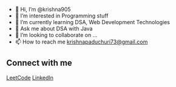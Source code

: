 - 👋 Hi, I’m @krishna905
- 👀 I’m interested in Programming stuff 
- 🌱 I’m currently learning DSA, Web Development Technologies
- 💬 Ask me about DSA with Java
- 💞️ I’m looking to collaborate on ...
- 📫 How to reach me krishnapaduchuri73@gmail.com

## Connect with me
[LeetCode](https://leetcode.com/Krishnavamsipaduchuri/)
[LinkedIn](https://www.linkedin.com/in/krishnavamsi-paduchuri-839347170/)

<!---
krishna905/krishna905 is a ✨ special ✨ repository because its `README.md` (this file) appears on your GitHub profile.
You can click the Preview link to take a look at your changes.
--->

